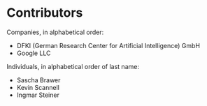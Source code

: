 # Contributors

Companies, in alphabetical order:

* DFKI (German Research Center for Artificial Intelligence) GmbH
* Google LLC


Individuals, in alphabetical order of last name:

* Sascha Brawer
* Kevin Scannell
* Ingmar Steiner
